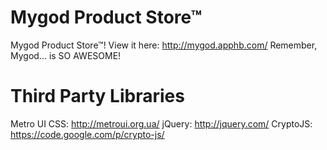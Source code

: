 Mygod Product Store™
=================

Mygod Product Store™!
View it here: http://mygod.apphb.com/
Remember, Mygod... is SO AWESOME!

Third Party Libraries
=====================
Metro UI CSS: http://metroui.org.ua/
jQuery: http://jquery.com/
CryptoJS: https://code.google.com/p/crypto-js/